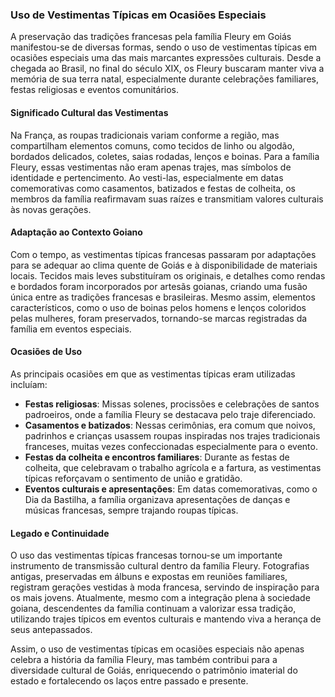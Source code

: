 ### Uso de Vestimentas Típicas em Ocasiões Especiais

A preservação das tradições francesas pela família Fleury em Goiás manifestou-se de diversas formas, sendo o uso de vestimentas típicas em ocasiões especiais uma das mais marcantes expressões culturais. Desde a chegada ao Brasil, no final do século XIX, os Fleury buscaram manter viva a memória de sua terra natal, especialmente durante celebrações familiares, festas religiosas e eventos comunitários.

#### Significado Cultural das Vestimentas

Na França, as roupas tradicionais variam conforme a região, mas compartilham elementos comuns, como tecidos de linho ou algodão, bordados delicados, coletes, saias rodadas, lenços e boinas. Para a família Fleury, essas vestimentas não eram apenas trajes, mas símbolos de identidade e pertencimento. Ao vesti-las, especialmente em datas comemorativas como casamentos, batizados e festas de colheita, os membros da família reafirmavam suas raízes e transmitiam valores culturais às novas gerações.

#### Adaptação ao Contexto Goiano

Com o tempo, as vestimentas típicas francesas passaram por adaptações para se adequar ao clima quente de Goiás e à disponibilidade de materiais locais. Tecidos mais leves substituíram os originais, e detalhes como rendas e bordados foram incorporados por artesãs goianas, criando uma fusão única entre as tradições francesas e brasileiras. Mesmo assim, elementos característicos, como o uso de boinas pelos homens e lenços coloridos pelas mulheres, foram preservados, tornando-se marcas registradas da família em eventos especiais.

#### Ocasiões de Uso

As principais ocasiões em que as vestimentas típicas eram utilizadas incluíam:

- **Festas religiosas**: Missas solenes, procissões e celebrações de santos padroeiros, onde a família Fleury se destacava pelo traje diferenciado.
- **Casamentos e batizados**: Nessas cerimônias, era comum que noivos, padrinhos e crianças usassem roupas inspiradas nos trajes tradicionais franceses, muitas vezes confeccionadas especialmente para o evento.
- **Festas da colheita e encontros familiares**: Durante as festas de colheita, que celebravam o trabalho agrícola e a fartura, as vestimentas típicas reforçavam o sentimento de união e gratidão.
- **Eventos culturais e apresentações**: Em datas comemorativas, como o Dia da Bastilha, a família organizava apresentações de danças e músicas francesas, sempre trajando roupas típicas.

#### Legado e Continuidade

O uso das vestimentas típicas francesas tornou-se um importante instrumento de transmissão cultural dentro da família Fleury. Fotografias antigas, preservadas em álbuns e expostas em reuniões familiares, registram gerações vestidas à moda francesa, servindo de inspiração para os mais jovens. Atualmente, mesmo com a integração plena à sociedade goiana, descendentes da família continuam a valorizar essa tradição, utilizando trajes típicos em eventos culturais e mantendo viva a herança de seus antepassados.

Assim, o uso de vestimentas típicas em ocasiões especiais não apenas celebra a história da família Fleury, mas também contribui para a diversidade cultural de Goiás, enriquecendo o patrimônio imaterial do estado e fortalecendo os laços entre passado e presente.